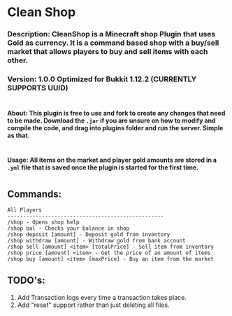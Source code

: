 # Clean Shop

### Description: CleanShop is a Minecraft shop Plugin that uses Gold as currency. It is a command based shop with a buy/sell market that allows players to buy and sell items with each other. 
### Version: 1.0.0 Optimized for **Bukkit 1.12.2** **(CURRENTLY SUPPORTS UUID)** 

#
#### About: This plugin is free to use and fork to create any changes that need to be made. Download the `.jar` if you are unsure on how to modify and compile the code, and drag into plugins folder and run the server. Simple as that. 
#
#### Usage: All items on the market and player gold amounts are stored in a `.yml` file that is saved once the plugin is started for the first time.
#
## Commands: 
```
All Players
--------------------------------------------------
/shop - Opens shop help
/shop bal - Checks your balance in shop
/shop deposit [amount] - Deposit gold from inventory
/shop withdraw [amount] - Withdraw gold from bank account
/shop sell [amount] <item> [totalPrice] - Sell item from inventory
/shop price [amount] <item> - Get the price of an amount of items
/shop buy [amount] <item> [maxPrice] - Buy an item from the market
```

## TODO's: 
1. Add Transaction logs every time a transaction takes place.
2. Add "reset" support rather than just deleting all files.



